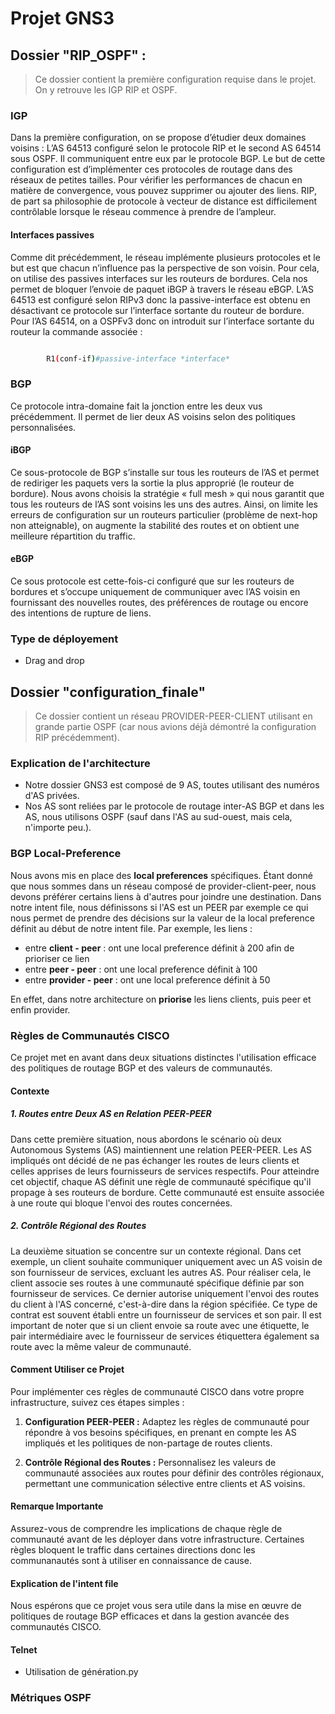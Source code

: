 # Projet GNS3

## Dossier "RIP_OSPF" : 
> Ce dossier contient la première configuration requise dans le projet. On y retrouve les IGP RIP et OSPF.

### IGP

Dans la première configuration, on se propose d’étudier deux domaines voisins : L’AS 64513 configuré selon le protocole RIP et le second AS 64514 sous OSPF. Il communiquent entre eux par le protocole BGP. Le but de cette configuration est d’implémenter ces protocoles de routage dans des réseaux de petites tailles. Pour vérifier les performances de chacun en matière de convergence, vous pouvez supprimer ou ajouter des liens. RIP, de part sa philosophie de protocole à vecteur de distance est difficilement contrôlable lorsque le réseau commence à prendre de l’ampleur.

#### Interfaces passives

Comme dit précédemment, le réseau implémente plusieurs protocoles et le but est que chacun n’influence pas la perspective de son voisin. Pour cela, on utilise des passives interfaces sur les routeurs de bordures. Cela nos permet de bloquer l’envoie de paquet iBGP à travers le réseau eBGP. L’AS 64513 est configuré selon RIPv3 donc la passive-interface est obtenu en désactivant ce protocole sur l’interface sortante du routeur de bordure. Pour l’AS 64514, on a OSPFv3 donc on introduit sur l’interface sortante du routeur la commande associée :

```bash

		R1(conf-if)#passive-interface *interface*

```

### BGP

Ce protocole intra-domaine fait la jonction entre les deux vus précédemment. Il permet de lier deux AS voisins selon des politiques personnalisées.

#### iBGP 

Ce sous-protocole de BGP s’installe sur tous les routeurs de l’AS et permet de rediriger les paquets vers la sortie la plus approprié (le routeur de bordure). Nous avons choisis la stratégie « full mesh » qui nous garantit que tous les routeurs de l’AS sont voisins les uns des autres. Ainsi, on limite les erreurs de configuration sur un routeurs particulier (problème de next-hop non atteignable), on augmente la stabilité des routes et on obtient une meilleure répartition du traffic.

#### eBGP

Ce sous protocole est cette-fois-ci configuré que sur les routeurs de bordures et s’occupe uniquement de communiquer avec l’AS voisin en fournissant des nouvelles routes, des préférences de routage ou encore des intentions de rupture de liens. 

### Type de déployement
- Drag and drop


## Dossier "configuration_finale"
> Ce dossier contient un réseau PROVIDER-PEER-CLIENT utilisant en grande partie OSPF (car nous avions déjà démontré la configuration RIP précédemment).

### Explication de l'architecture
- Notre dossier GNS3 est composé de 9 AS, toutes utilisant des numéros d'AS privées.
- Nos AS sont reliées par le protocole de routage inter-AS BGP et dans les AS, nous utilisons OSPF (sauf dans l'AS au sud-ouest, mais cela, n'importe peu.).

### BGP Local-Preference 
Nous avons mis en place des **local preferences** spécifiques. Étant donné que nous sommes dans un réseau composé de provider-client-peer, nous devons préférer certains liens à d'autres pour joindre une destination. Dans notre intent file, nous définissons si l'AS est un PEER par exemple ce qui nous permet de prendre des décisions sur la valeur de la local preference définit au début de notre intent file. Par exemple, les liens :
- entre **client - peer** : ont une local preference définit à 200 afin de prioriser ce lien
- entre **peer - peer** : ont une local preference définit à 100
- entre **provider - peer** : ont une local preference définit à 50

En effet, dans notre architecture on **priorise** les liens clients, puis peer et enfin provider.

### Règles de Communautés CISCO

Ce projet met en avant dans deux situations distinctes l'utilisation efficace des politiques de routage BGP et des valeurs de communautés.

#### Contexte

##### 1. Routes entre Deux AS en Relation PEER-PEER

Dans cette première situation, nous abordons le scénario où deux Autonomous Systems (AS) maintiennent une relation PEER-PEER. Les AS impliqués ont décidé de ne pas échanger les routes de leurs clients et celles apprises de leurs fournisseurs de services respectifs. Pour atteindre cet objectif, chaque AS définit une règle de communauté spécifique qu'il propage à ses routeurs de bordure. Cette communauté est ensuite associée à une route qui bloque l'envoi des routes concernées.

##### 2. Contrôle Régional des Routes

La deuxième situation se concentre sur un contexte régional. Dans cet exemple, un client souhaite communiquer uniquement avec un AS voisin de son fournisseur de services, excluant les autres AS. Pour réaliser cela, le client associe ses routes à une communauté spécifique définie par son fournisseur de services. Ce dernier autorise uniquement l'envoi des routes du client à l'AS concerné, c'est-à-dire dans la région spécifiée. Ce type de contrat est souvent établi entre un fournisseur de services et son pair. Il est important de noter que si un client envoie sa route avec une étiquette, le pair intermédiaire avec le fournisseur de services étiquettera également sa route avec la même valeur de communauté.

#### Comment Utiliser ce Projet

Pour implémenter ces règles de communauté CISCO dans votre propre infrastructure, suivez ces étapes simples :

1. **Configuration PEER-PEER :** Adaptez les règles de communauté pour répondre à vos besoins spécifiques, en prenant en compte les AS impliqués et les politiques de non-partage de routes clients.

2. **Contrôle Régional des Routes :** Personnalisez les valeurs de communauté associées aux routes pour définir des contrôles régionaux, permettant une communication sélective entre clients et AS voisins.

#### Remarque Importante

Assurez-vous de comprendre les implications de chaque règle de communauté avant de les déployer dans votre infrastructure. Certaines règles bloquent le traffic dans certaines directions donc les communanautés sont à utiliser en connaissance de cause.

#### Explication de l'intent file

Nous espérons que ce projet vous sera utile dans la mise en œuvre de politiques de routage BGP efficaces et dans la gestion avancée des communautés CISCO. 

#### Telnet
- Utilisation de génération.py

### Métriques OSPF
